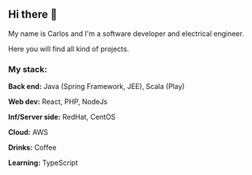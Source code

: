 ## Hi there 👋

My name is Carlos and I'm a software developer and electrical engineer.

Here you will find all kind of projects. 

### My stack:

**Back end:** Java (Spring Framework, JEE), Scala (Play)

**Web dev:** React, PHP, NodeJs

**Inf/Server side:** RedHat, CentOS

**Cloud:** AWS

**Drinks:** Coffee


**Learning:** TypeScript

